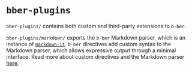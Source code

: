 # `bber-plugins`

`bber-plugins/` contains both custom and third-party extensions to `b-ber`.

`bber-plugins/markdown/` exports the `b-ber` Markdown parser, which is an instance of [`markdown-it`](https://github.com/markdown-it/markdown-it). `b-ber` directives add custom syntax to the Markdown parser, which allows expressive output through a minimal interface. Read more about custom directives and the Markdown parser [here](https://github.com/triplecanopy/b-ber-creator/tree/master/src/bber-plugins/markdown).

